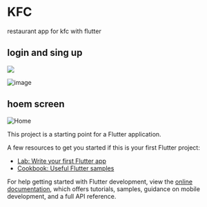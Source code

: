 # KFC
restaurant app for kfc with flutter 
## login and sing up
<img src="(https://user-images.githubusercontent.com/92646002/180002831-5712d522-0e76-4533-b3f8-aac334b2b7eb.png">

![image](https://user-images.githubusercontent.com/92646002/180002876-1ff1b2f6-4a02-44b7-b108-f553301e3980.png)

## hoem screen 
![Home](https://user-images.githubusercontent.com/92646002/180001555-9fea1e53-0ec0-40a3-b1dd-4c237144af5e.png)

This project is a starting point for a Flutter application.

A few resources to get you started if this is your first Flutter project:

- [Lab: Write your first Flutter app](https://docs.flutter.dev/get-started/codelab)
- [Cookbook: Useful Flutter samples](https://docs.flutter.dev/cookbook)

For help getting started with Flutter development, view the
[online documentation](https://docs.flutter.dev/), which offers tutorials,
samples, guidance on mobile development, and a full API reference.
